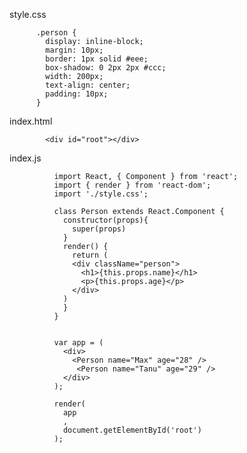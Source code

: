 style.css

          .person {
            display: inline-block;
            margin: 10px;
            border: 1px solid #eee;
            box-shadow: 0 2px 2px #ccc;
            width: 200px;
            text-align: center;
            padding: 10px;
          }


index.html

            <div id="root"></div>

index.js


              import React, { Component } from 'react';
              import { render } from 'react-dom';
              import './style.css';

              class Person extends React.Component {
                constructor(props){
                  super(props)
                }
                render() {
                  return (
                  <div className="person">
                    <h1>{this.props.name}</h1>
                    <p>{this.props.age}</p>
                  </div>
                )
                }
              }


              var app = (
                <div>
                  <Person name="Max" age="28" />
                   <Person name="Tanu" age="29" />
                </div>
              );

              render(
                app
                , 
                document.getElementById('root')
              );
